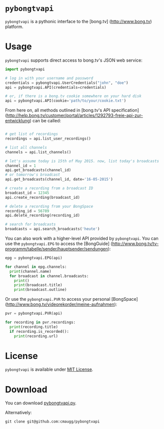 # `pybongtvapi`

`pybongtvapi` is a pythonic interface to the [bong.tv] (http://www.bong.tv) platform.

# Usage

`pybongtvapi` supports direct access to bong.tv's JSON web service:

```python
import pybongtvapi

# log in with your username and password
credentials = pybongtvapi.UserCredentials("john", "doe")
api = pybongtvapi.API(credentials=credentials)

# or, if there is a bong.tv cookie somewhere on your hard disk
api = pybongtvapi.API(cookie='path/to/your/cookie.txt')

```

From here on, all methods outlined in [bong.tv's API specification] (http://help.bong.tv/customer/portal/articles/1292793-freie-api-zur-entwicklung) can be called:

```python

# get list of recordings
recordings = api.list_user_recordings()

# list all channels
channels = api.list_channels()

# let's assume today is 15th of May 2015. now, list today's broadcasts ..
channel_id = 1
api.get_broadcasts(channel_id)
# or tomorrow's broadcast
api.get_broadcasts(channel_id, date='16-05-2015')

# create a recording from a broadcast ID
broadcast_id = 12345
api.create_recording(broadcast_id)

# delete a recording from your BongSpace
recording_id = 56789
api.delete_recording(recording_id)

# search for broadcasts
broadcasts = api.search_broadcasts('heute')
```

You can also work with a higher-level API provided by `pybongtvapi`. You can use the `pybongtvapi.EPG` to access the [BongGuide] (http://www.bong.tv/tv-programm/tabelle/sender/hauptsender/sendungen):

```python
epg = pybongtvapi.EPG(api)

for channel in epg.channels:
  print(channel.name)
  for broadcast in channel.broadcasts:
    print()
    print(broadcast.title)
    print(broadcast.outline)
```

Or use the `pybongtvapi.PVR` to access your personal [BongSpace] (http://www.bong.tv/videorekorder/meine-aufnahmen):

```python
pvr = pybongtvapi.PVR(api)

for recording in pvr.recordings:
  print(recording.title)
  if recording.is_recorded():
    print(recording.url)
```

# License

`pybongtvapi` is available under [MIT License](https://github.com/cmaugg/pybongtvapi/raw/master/LICENSE.txt).


# Download

You can download [pybongtvapi.py](https://github.com/cmaugg/pybongtvapi/raw/master/pybongtvapi.py).

Alternatively:

    git clone git@github.com:cmaugg/pybongtvapi
